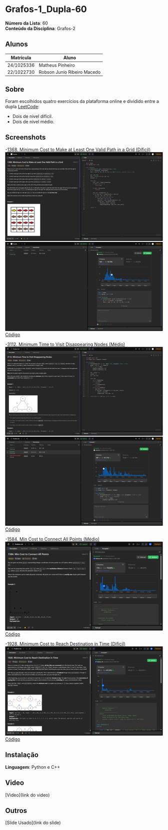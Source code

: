 # Grafos-1_Dupla-60


**Número da Lista**: 60<br>
**Conteúdo da Disciplina**: Grafos-2<br>

## Alunos
|Matrícula | Aluno |
| -- | -- |
| 24/1025336  |  Matheus Pinheiro |
| 22/1022730   |  Robson Junio Ribeiro Macedo |

## Sobre 
Foram escolhidos quatro exercícios da plataforma online e dividido entre a dupla [LeetCode](https://leetcode.com/):
- Dois de nível difícil.
- Dois de nível médio.


## Screenshots
-[1368. Minimum Cost to Make at Least One Valid Path in a Grid (Díficil)](https://leetcode.com/problems/minimum-cost-to-make-at-least-one-valid-path-in-a-grid/)
![1368](assets/1368.png)
![](assets/1368submitted.png)
[Código](code/1368.py)

-[3112. Minimum Time to Visit Disappearing Nodes (Médio)](https://leetcode.com/problems/minimum-cost-to-make-at-least-one-valid-path-in-a-grid/)
![3112](assets/3112.png)
![](assets/3112submitted.png)
[Código](code/3112.py)

-[1584. Min Cost to Connect All Points (Médio)](https://leetcode.com/problems/min-cost-to-connect-all-points/description/)
![1584](assets/LeetCode1584.png)
[Código](code/1584.cpp)

-[1928. Minimum Cost to Reach Destination in Time (Difícil)](https://leetcode.com/problems/minimum-cost-to-reach-destination-in-time/description/)
![1928](assets/LeetCode1928.png)
[Código](code/1928.cpp)


## Instalação 
**Linguagem**: Python e C++<br> 

## Video
[Video](link do video)

## Outros 
[Slide Usado](link do slide)


